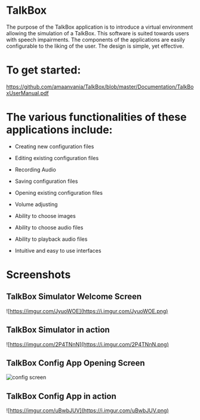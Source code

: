 # TalkBox

The purpose of the TalkBox application is to introduce a virtual environment allowing the simulation of a TalkBox. This software is suited towards users with speech impairments. The components of the applications are easily configurable to the liking of the user. The design is simple, yet effective. 

# To get started:

https://github.com/amaanvania/TalkBox/blob/master/Documentation/TalkBoxUserManual.pdf


# The various functionalities of these applications include:

- Creating new configuration files

- Editing existing configuration files

- Recording Audio

- Saving configuration files

- Opening existing configuration files

- Volume adjusting

- Ability to choose images

- Ability to choose audio files

- Ability to playback audio files

- Intuitive and easy to use interfaces

# Screenshots

## TalkBox Simulator Welcome Screen
![https://imgur.com/JyuoWOE](https://i.imgur.com/JyuoWOE.png)

## TalkBox Simulator in action
![https://imgur.com/2P4TNnN](https://i.imgur.com/2P4TNnN.png)

## TalkBox Config App Opening Screen
![config screen](https://i.imgur.com/Vp1Pi6t.png)

## TalkBox Config App in action
![https://imgur.com/uBwbJUV](https://i.imgur.com/uBwbJUV.png)
